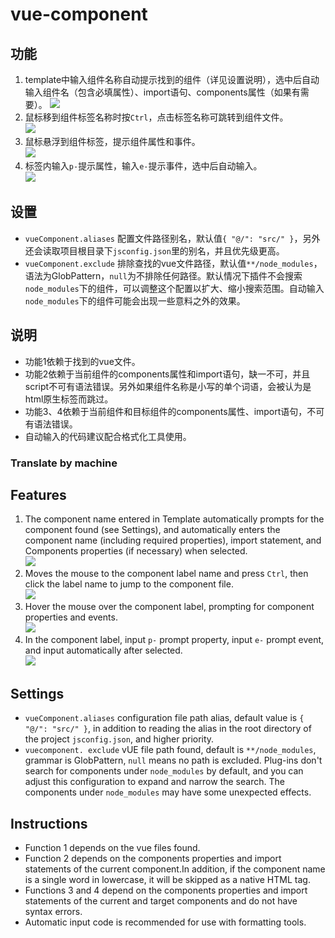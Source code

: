 # vue-component

## 功能
1. template中输入组件名称自动提示找到的组件（详见设置说明），选中后自动输入组件名（包含必填属性）、import语句、components属性（如果有需要）。 
   ![](https://raw.githubusercontent.com/zbczbc2006/vscode-vue-component/master/images/f1.gif)
2. 鼠标移到组件标签名称时按`Ctrl`，点击标签名称可跳转到组件文件。  
   ![](https://raw.githubusercontent.com/zbczbc2006/vscode-vue-component/master/images/f2.gif)
3. 鼠标悬浮到组件标签，提示组件属性和事件。  
   ![](https://raw.githubusercontent.com/zbczbc2006/vscode-vue-component/master/images/f3.gif)
4. 标签内输入`p-`提示属性，输入`e-`提示事件，选中后自动输入。  
   ![](https://raw.githubusercontent.com/zbczbc2006/vscode-vue-component/master/images/f4.gif)
   

## 设置
+ `vueComponent.aliases` 配置文件路径别名，默认值`{ "@/": "src/" }`，另外还会读取项目根目录下`jsconfig.json`里的别名，并且优先级更高。
+ `vueComponent.exclude` 排除查找的vue文件路径，默认值`**/node_modules`，语法为GlobPattern，`null`为不排除任何路径。默认情况下插件不会搜索`node_modules`下的组件，可以调整这个配置以扩大、缩小搜索范围。自动输入`node_modules`下的组件可能会出现一些意料之外的效果。
 
## 说明
+ 功能1依赖于找到的vue文件。
+ 功能2依赖于当前组件的components属性和import语句，缺一不可，并且script不可有语法错误。另外如果组件名称是小写的单个词语，会被认为是html原生标签而跳过。
+ 功能3、4依赖于当前组件和目标组件的components属性、import语句，不可有语法错误。
+ 自动输入的代码建议配合格式化工具使用。


### Translate by machine
## Features
1. The component name entered in Template automatically prompts for the component found (see Settings), and automatically enters the component name (including required properties), import statement, and Components properties (if necessary) when selected.  
   ![](https://raw.githubusercontent.com/zbczbc2006/vscode-vue-component/master/images/f1.gif)
2. Moves  the mouse to the component label name and press `Ctrl`, then click the label name to jump to the component file.  
   ![](https://raw.githubusercontent.com/zbczbc2006/vscode-vue-component/master/images/f2.gif)
3. Hover the mouse over the component label, prompting for component properties and events.  
   ![](https://raw.githubusercontent.com/zbczbc2006/vscode-vue-component/master/images/f3.gif)
4. In the component label, input `p-` prompt property, input `e-` prompt event, and input automatically after selected.  
   ![](https://raw.githubusercontent.com/zbczbc2006/vscode-vue-component/master/images/f4.gif)

## Settings
+ `vueComponent.aliases` configuration file path alias, default value is `{ "@/": "src/" }`, in addition to reading the alias in the root directory of the project `jsconfig.json`, and higher priority.
+ `vuecomponent. exclude` vUE file path found, default is `**/node_modules`, grammar is GlobPattern, `null` means no path is excluded. Plug-ins don't search for components under `node_modules` by default, and you can adjust this configuration to expand and narrow the search. The components under `node_modules` may have some unexpected effects.
 
## Instructions
+ Function 1 depends on the vue files found.
+ Function 2 depends on the components properties and import statements of the current component.In addition, if the component name is a single word in lowercase, it will be skipped as a native HTML tag.
+ Functions 3 and 4 depend on the components properties and import statements of the current and target components and do not have syntax errors.
+ Automatic input code is recommended for use with formatting tools.
